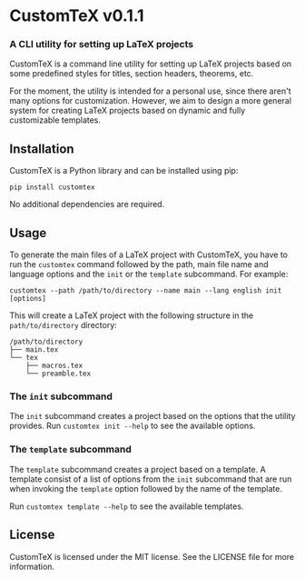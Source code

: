 # CustomTeX v0.1.1

### A CLI utility for setting up LaTeX projects
CustomTeX is a command line utility for setting up LaTeX projects based on some predefined styles for titles, section headers, theorems, etc.

For the moment, the utility is intended for a personal use, since there aren't many options for customization. However, we aim to design a more general system for creating LaTeX projects based on dynamic and fully customizable templates.

## Installation
CustomTeX is a Python library and can be installed using pip:

    pip install customtex

No additional dependencies are required.

## Usage
To generate the main files of a LaTeX project with CustomTeX, you have to run the `customtex` command followed by the path, main file name and language options and the `init` or the `template` subcommand. For example:

    customtex --path /path/to/directory --name main --lang english init [options]

This will create a LaTeX project with the following structure in the `path/to/directory` directory:

    /path/to/directory
    ├── main.tex
    └── tex
        ├── macros.tex
        └── preamble.tex


### The `init` subcommand
The `init` subcommand creates a project based on the options that the utility provides. Run `customtex init --help` to see the available options.

### The `template` subcommand
The `template` subcommand creates a project based on a template. A template consist of a list of options from the `init` subcommand that are run when invoking the `template` option followed by the name of the template.

Run `customtex template --help` to see the available templates.

## License
CustomTeX is licensed under the MIT license. See the LICENSE file for more information.
